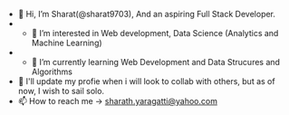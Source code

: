 - 👋 Hi, I’m  Sharat(@sharat9703), And an aspiring Full Stack Developer. 
- - 👀 I’m interested in Web development, Data Science (Analytics and Machine Learning)
- - 🌱 I’m currently learning Web Development and Data Strucures and Algorithms
- 💞️ I'll update my profie when i will look to collab with others, but as of now, I wish to sail solo.
- 📫 How to reach me -> sharath.yaragatti@yahoo.com

<!---
sharat9703/sharat9703 is a ✨ special ✨ repository because its `README.md` (this file) appears on your GitHub profile.
You can click the Preview link to take a look at your changes.
--->
